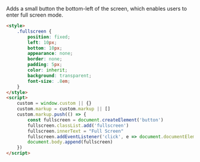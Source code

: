 Adds a small button the bottom-left of the screen, which enables users to enter full screen mode.

```html
<style>
	.fullscreen {
		position: fixed;
		left: 10px;
		bottom: 10px;
		appearance: none;
		border: none;
		padding: 5px;
		color: inherit;
		background: transparent;
		font-size: .8em;
	}
</style>
<script>
	custom = window.custom || {}
	custom.markup = custom.markup || []
	custom.markup.push(() => {
		const fullscreen = document.createElement('button')
		fullscreen.classList.add('fullscreen')
		fullscreen.innerText = "Full Screen"
		fullscreen.addEventListener('click', e => document.documentElement.requestFullscreen())
		document.body.append(fullscreen)
	})
</script>
```